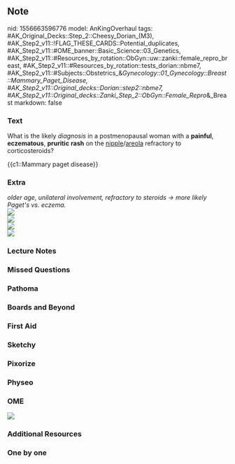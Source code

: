 ## Note
nid: 1556663596776
model: AnKingOverhaul
tags: #AK_Original_Decks::Step_2::Cheesy_Dorian_(M3), #AK_Step2_v11::!FLAG_THESE_CARDS::Potential_duplicates, #AK_Step2_v11::#OME_banner::Basic_Science::03_Genetics, #AK_Step2_v11::#Resources_by_rotation::ObGyn::uw::zanki::female_repro_breast, #AK_Step2_v11::#Resources_by_rotation::tests_dorian::nbme7, #AK_Step2_v11::#Subjects::Obstetrics_&_Gynecology::01_Gynecology::Breast::Mammary_Paget_Disease, #AK_Step2_v11::Original_decks::Dorian::step2::nbme7, #AK_Step2_v11::Original_decks::Zanki_Step_2::ObGyn::Female_Repro_&_Breast
markdown: false

### Text
What is the likely <i>diagnosis</i> in a postmenopausal woman with
a <b>painful</b>, <b>eczematous</b>, <b>pruritic</b> <b>rash</b> on
the <u>nipple</u>/<u>areola</u> refractory to corticosteroids?
<div>
  {{c1::Mammary paget disease}}
</div>

### Extra
<div>
  <i>older age, unilateral involvement, refractory to steroids →
  more likely Paget's vs. eczema.</i>
</div>
<div>
  <i><img src="paste-738244748640257.jpg"></i>
</div>
<div>
  <i><img src="paste-733490219843585.jpg"></i>
</div>
<div>
  <i><img src="more%20PG.png"></i>
</div>
<div>
  <i><img src="paste-728890309869569.jpg"></i>
</div>

### Lecture Notes


### Missed Questions


### Pathoma


### Boards and Beyond


### First Aid


### Sketchy


### Pixorize


### Physeo


### OME
<div class="ome-widget">
  <a href="https://onlinemeded.org/spa/obgyn?ref=anki"><img src=
  "_OME_AnkiFlashcards_Topic_2.png"></a>
</div>

### Additional Resources


### One by one

